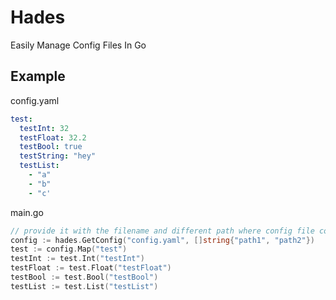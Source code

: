 # Hades
Easily Manage Config Files In Go

## Example

config.yaml
```yaml
test:
  testInt: 32
  testFloat: 32.2
  testBool: true
  testString: "hey"
  testList:
    - "a"
    - "b"
    - "c'
```

main.go
```go
// provide it with the filename and different path where config file could be
config := hades.GetConfig("config.yaml", []string{"path1", "path2"})
test := config.Map("test")
testInt := test.Int("testInt")
testFloat := test.Float("testFloat")
testBool := test.Bool("testBool")
testList := test.List("testList")
```